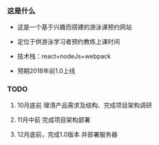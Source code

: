 ### 这是什么

- 这是一个基于兴趣而搭建的游泳课预约网站

- 定位于供游泳学习者预约教练上课时间

- 技术栈：react+nodeJs+webpack

- 预期2018年前1.0上线

### TODO

1. 10月底前 理清产品需求及结构、完成项目架构调研

2. 11月中前 完成项目架构部署

3. 12月底前，完成1.0版本 并部署服务器
